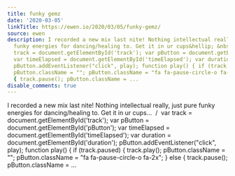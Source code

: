 ```yaml
---
title: funky gemz
date: '2020-03-05'
linkTitle: https://ewen.io/2020/03/05/funky-gemz/
source: ewen
description: I recorded a new mix last nite! Nothing intellectual really, just pure
  funky energies for dancing/healing to. Get it in ur cups&hellip; &nbsp;/&nbsp; var
  track = document.getElementById('track'); var pButton = document.getElementById('pButton');
  var timeElapsed = document.getElementById('timeElapsed'); var duration = document.getElementById('duration');
  pButton.addEventListener("click", play); function play() { if (track.paused) { track.play();
  pButton.className = ""; pButton.className = "fa fa-pause-circle-o fa-2x"; } else
  { track.pause(); pButton.className = ...
disable_comments: true
---
```

I recorded a new mix last nite! Nothing intellectual really, just pure funky energies for dancing/healing to. Get it in ur cups&hellip; &nbsp;/&nbsp; var track = document.getElementById('track'); var pButton = document.getElementById('pButton'); var timeElapsed = document.getElementById('timeElapsed'); var duration = document.getElementById('duration'); pButton.addEventListener("click", play); function play() { if (track.paused) { track.play(); pButton.className = ""; pButton.className = "fa fa-pause-circle-o fa-2x"; } else { track.pause(); pButton.className = ...
